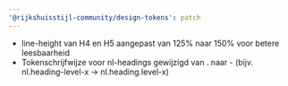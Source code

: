 ```yaml
---
'@rijkshuisstijl-community/design-tokens': patch
---
```


- line-height van H4 en H5 aangepast van 125% naar 150% voor betere leesbaarheid
- Tokenschrijfwijze voor nl-headings gewijzigd van . naar - (bijv. nl.heading-level-x → nl.heading.level-x)
